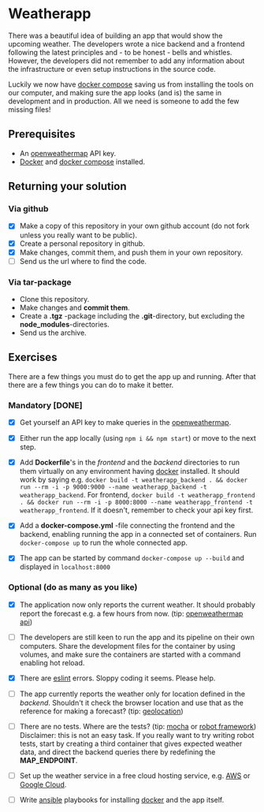 # Weatherapp

There was a beautiful idea of building an app that would show the upcoming weather. The developers wrote a nice backend and a frontend following the latest principles and - to be honest - bells and whistles. However, the developers did not remember to add any information about the infrastructure or even setup instructions in the source code.

Luckily we now have [docker compose](https://docs.docker.com/compose/) saving us from installing the tools on our computer, and making sure the app looks (and is) the same in development and in production. All we need is someone to add the few missing files!

## Prerequisites

* An [openweathermap](http://openweathermap.org/) API key.
* [Docker](https://www.docker.com/) and [docker compose](https://docs.docker.com/compose/) installed.

## Returning your solution

### Via github

* [x] Make a copy of this repository in your own github account (do not fork unless you really want to be public).
* [x] Create a personal repository in github.
* [x] Make changes, commit them, and push them in your own repository.
* [ ] Send us the url where to find the code.

### Via tar-package

* Clone this repository.
* Make changes and **commit them**.
* Create a **.tgz** -package including the **.git**-directory, but excluding the **node_modules**-directories.
* Send us the archive.

## Exercises

There are a few things you must do to get the app up and running. After that there are a few things you can do to make it better.

### Mandatory [DONE]

* [x] Get yourself an API key to make queries in the [openweathermap](http://openweathermap.org/).

* [x] Either run the app locally (using `npm i && npm start`) or move to the next step.

* [x] Add **Dockerfile**'s in the _frontend_ and the _backend_ directories to run them virtually on any environment having [docker](https://www.docker.com/) installed. It should work by saying e.g. `docker build -t weatherapp_backend . && docker run --rm -i -p 9000:9000 --name weatherapp_backend -t weatherapp_backend`. For frontend, `docker build -t weatherapp_frontend . && docker run --rm -i -p 8000:8000 --name weatherapp_frontend -t weatherapp_frontend`. If it doesn't, remember to check your api key first.

* [x] Add a **docker-compose.yml** -file connecting the frontend and the backend, enabling running the app in a connected set of containers. Run `docker-compose up` to run the whole connected app.
* [x] The app can be started by command `docker-compose up --build` and displayed in `localhost:8000`

### Optional (do as many as you like)

* [x] The application now only reports the current weather. It should probably report the forecast e.g. a few hours from now. (tip: [openweathermap api](https://openweathermap.org/forecast5))

- [ ] The developers are still keen to run the app and its pipeline on their own computers. Share the development files for the container by using volumes, and make sure the containers are started with a command enabling hot reload.

- [x] There are [eslint](http://eslint.org/) errors. Sloppy coding it seems. Please help.

- [ ] The app currently reports the weather only for location defined in the _backend_. Shouldn't it check the browser location and use that as the reference for making a forecast? (tip: [geolocation](https://developer.mozilla.org/en-US/docs/Web/API/Geolocation/Using_geolocation))

- [ ] There are no tests. Where are the tests? (tip: [mocha](https://mochajs.org/) or [robot framework](http://robotframework.org/)) Disclaimer: this is not an easy task. If you really want to try writing robot tests, start by creating a third container that gives expected weather data, and direct the backend queries there by redefining the **MAP_ENDPOINT**.

- [ ] Set up the weather service in a free cloud hosting service, e.g. [AWS](https://aws.amazon.com/free/) or [Google Cloud](https://cloud.google.com/free/).

- [ ] Write [ansible](http://docs.ansible.com/ansible/intro.html) playbooks for installing [docker](https://www.docker.com/) and the app itself.
